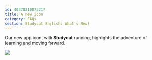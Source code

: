 ```yaml
---
id: 40378210072217
title: A new icon
category: FAQs
section: Studycat English: What's New!
---
```

Our new app icon, with **Studycat** running, highlights the adventure of learning and moving forward.  
  
![](https://help.studycat.com/hc/article_attachments/40378210068889)